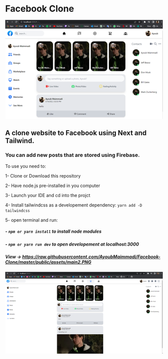 # Facebook Clone

![](./public/assets/main2.PNG)

## A clone website to Facebook using Next and Tailwind.

### You can add new posts that are stored using Firebase.

To use you need to:

1- Clone or Download this repository

2- Have node.js pre-installed in you computer

3- Launch your IDE and cd into the projct

4- Install tailwindcss as a developement dependency: `yarn add -D tailwindcss`

5- open terminal and run:

##### - `npm or yarn install` to install node modules

##### - `npm or yarn run dev` to open developement at localhost:3000

##### View -> https://raw.githubusercontent.com/AyoubMaimmadi/Facebook-Clone/master/public/assets/main2.PNG

![](./public/assets/main.PNG)
